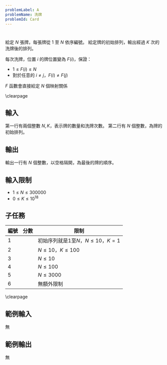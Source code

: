 ```yaml
---
problemLabel: A
problemName: 洗牌
problemId: Card
---
```


#

給定 $N$ 張牌，每張牌從 $1$ 至 $N$ 依序編號。
給定牌的初始排列，輸出經過 $K$ 次的洗牌後的排列。

每次洗牌，位置 $i$ 的牌位置變為 $F(i)$，保證：

 - $1 \leq F(i) \leq N$
 - 對於任意的 $i \neq j$，$F(i) \neq F(j)$

$F$ 函數會直接給定 $N$ 個映射關係

\clearpage

## 輸入
第一行有兩個整數 $N, K$，表示牌的數量和洗牌次數。
第二行有 $N$ 個整數，為牌的初始排列。

## 輸出
輸出一行有 $N$ 個整數，以空格隔開，為最後的牌的順序。

## 輸入限制
 - $1 \leq N \leq 300000$
 - $0 \leq K \leq 10^{18}$

## 子任務
| 編號 | 分數 |    限制    |
| --- | --- | ---------- |
|  1  |  | 初始序列就是$1$至$N$，$N \leq 10$，$K = 1$ |
|  2  |  | $N \leq 10$，$K \leq 100$ |
|  3  |  | $N \leq 10$ |
|  4  |  | $N \leq 100$ |
|  5  |  | $N \leq 3000$ |
|  6  |  | 無額外限制 |

\clearpage

## 範例輸入
無

## 範例輸出
無
